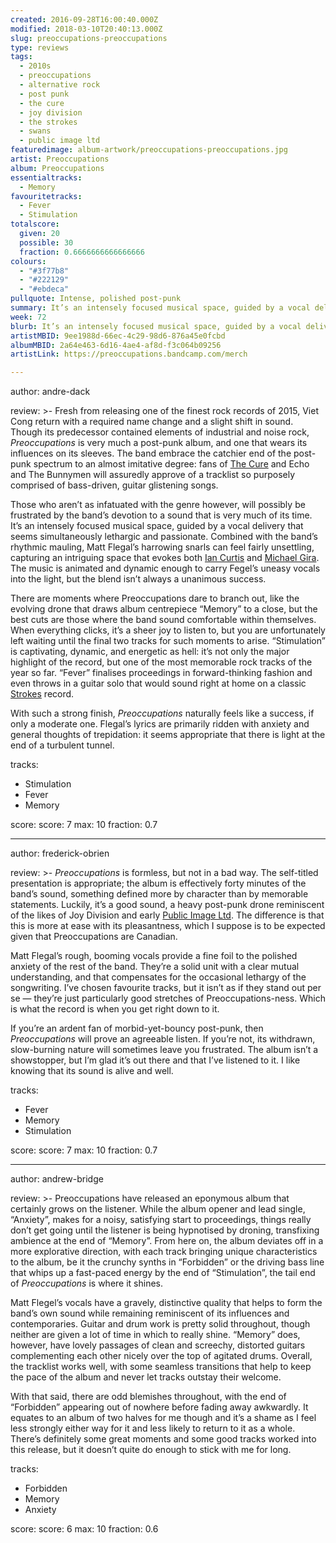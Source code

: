```yaml
---
created: 2016-09-28T16:00:40.000Z
modified: 2018-03-10T20:40:13.000Z
slug: preoccupations-preoccupations
type: reviews
tags:
  - 2010s
  - preoccupations
  - alternative rock
  - post punk
  - the cure
  - joy division
  - the strokes
  - swans
  - public image ltd
featuredimage: album-artwork/preoccupations-preoccupations.jpg
artist: Preoccupations
album: Preoccupations
essentialtracks:
  - Memory
favouritetracks:
  - Fever
  - Stimulation
totalscore:
  given: 20
  possible: 30
  fraction: 0.6666666666666666
colours:
  - "#3f77b8"
  - "#222129"
  - "#ebdeca"
pullquote: Intense, polished post-punk
summary: It’s an intensely focused musical space, guided by a vocal delivery that seems simultaneously lethargic and passionate. Combined with the band’s rhythmic mauling, Matt Flegal’s harrowing snarls can feel fairly unsettling.
week: 72
blurb: It’s an intensely focused musical space, guided by a vocal delivery that seems simultaneously lethargic and passionate. Post-punk is rarely more unsettling. 
artistMBID: 9ee1988d-66ec-4c29-98d6-876a45e0fcbd
albumMBID: 2a64e463-6d16-4ae4-af8d-f3c064b09256
artistLink: https://preoccupations.bandcamp.com/merch

---
```

author: andre-dack

review: >-
  Fresh from releasing one of the finest rock records of 2015, Viet Cong return with a required name change and a slight shift in sound. Though its predecessor contained elements of industrial and noise rock, *Preoccupations* is very much a post-punk album, and one that wears its influences on its sleeves. The band embrace the catchier end of the post-punk spectrum to an almost imitative degree: fans of [The Cure](/reviews/the-cure-disintegration/) and Echo and The Bunnymen will assuredly approve of a tracklist so purposely comprised of bass-driven, guitar glistening songs. 
  
  Those who aren’t as infatuated with the genre however, will possibly be frustrated by the band’s devotion to a sound that is very much of its time. It’s an intensely focused musical space, guided by a vocal delivery that seems simultaneously lethargic and passionate. Combined with the band’s rhythmic mauling, Matt Flegal’s harrowing snarls can feel fairly unsettling, capturing an intriguing space that evokes both [Ian Curtis](/reviews/joy-division-unknown-pleasures/) and [Michael Gira](/reviews/swans-the-glowing-man/). The music is animated and dynamic enough to carry Fegel’s uneasy vocals into the light, but the blend isn’t always a unanimous success. 
  
  There are moments where Preoccupations dare to branch out, like the evolving drone that draws album centrepiece “Memory” to a close, but the best cuts are those where the band sound comfortable within themselves. When everything clicks, it’s a sheer joy to listen to, but you are unfortunately left waiting until the final two tracks for such moments to arise. “Stimulation” is captivating, dynamic, and energetic as hell: it’s not only the major highlight of the record, but one of the most memorable rock tracks of the year so far. “Fever” finalises proceedings in forward-thinking fashion and even throws in a guitar solo that would sound right at home on a classic [Strokes](/reviews/the-strokes-first-impressions-of-earth/) record. 
  
  With such a strong finish, *Preoccupations* naturally feels like a success, if only a moderate one. Flegal’s lyrics are primarily ridden with anxiety and general thoughts of trepidation: it seems appropriate that there is light at the end of a turbulent tunnel.

tracks:
  - Stimulation
  - ­Fever
  - ­Memory

score:
  score: 7
  max: 10
  fraction: 0.7

---
author: frederick-obrien

review: >-
  *Preoccupations* is formless, but not in a bad way. The self-titled presentation is appropriate; the album is effectively forty minutes of the band’s sound, something defined more by character than by memorable statements. Luckily, it’s a good sound, a heavy post-punk drone reminiscent of the likes of Joy Division and early [Public Image Ltd](/reviews/public-image-ltd-9/). The difference is that this is more at ease with its pleasantness, which I suppose is to be expected given that Preoccupations are Canadian. 
  
  Matt Flegal’s rough, booming vocals provide a fine foil to the polished anxiety of the rest of the band. They’re a solid unit with a clear mutual understanding, and that compensates for the occasional lethargy of the songwriting. I’ve chosen favourite tracks, but it isn’t as if they stand out per se — they’re just particularly good stretches of Preoccupations-ness. Which is what the record is when you get right down to it. 
  
  If you’re an ardent fan of morbid-yet-bouncy post-punk, then *Preoccupations* will prove an agreeable listen. If you’re not, its withdrawn, slow-burning nature will sometimes leave you frustrated. The album isn’t a showstopper, but I’m glad it’s out there and that I’ve listened to it. I like knowing that its sound is alive and well.

tracks:
  - Fever
  - ­Memory
  - ­Stimulation

score:
  score: 7
  max: 10
  fraction: 0.7

---
author: andrew-bridge

review: >-
  Preoccupations have released an eponymous album that certainly grows on the listener. While the album opener and lead single, “Anxiety”, makes for a noisy, satisfying start to proceedings, things really don’t get going until the listener is being hypnotised by droning, transfixing ambience at the end of “Memory”. From here on, the album deviates off in a more explorative direction, with each track bringing unique characteristics to the album, be it the crunchy synths in “Forbidden” or the driving bass line that whips up a fast-paced energy by the end of “Stimulation”, the tail end of *Preoccupations* is where it shines. 
  
  Matt Flegel’s vocals have a gravely, distinctive quality that helps to form the band’s own sound while remaining reminiscent of its influences and contemporaries. Guitar and drum work is pretty solid throughout, though neither are given a lot of time in which to really shine. “Memory” does, however, have lovely passages of clean and screechy, distorted guitars complementing each other nicely over the top of agitated drums. Overall, the tracklist works well, with some seamless transitions that help to keep the pace of the album and never let tracks outstay their welcome. 
  
  With that said, there are odd blemishes throughout, with the end of “Forbidden” appearing out of nowhere before fading away awkwardly. It equates to an album of two halves for me though and it’s a shame as I feel less strongly either way for it and less likely to return to it as a whole. There’s definitely some great moments and some good tracks worked into this release, but it doesn’t quite do enough to stick with me for long.

tracks:
  - Forbidden
  - ­Memory
  - ­Anxiety
  
score:
  score: 6
  max: 10
  fraction: 0.6
